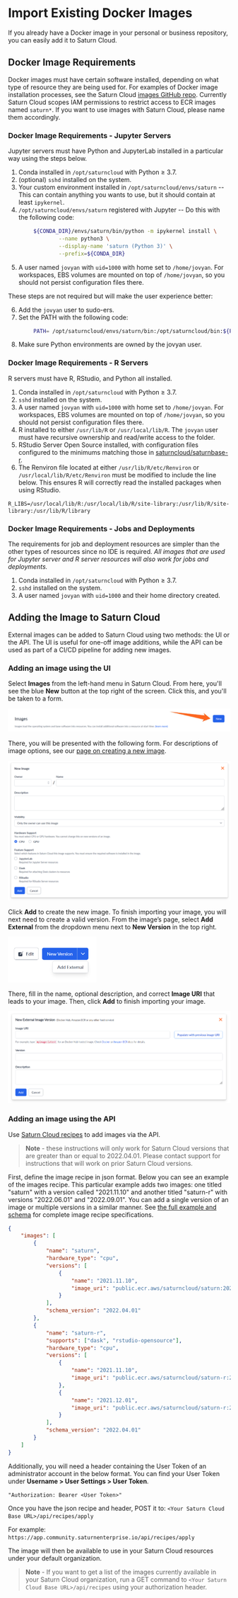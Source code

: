 # Import Existing Docker Images

If you already have a Docker image in your personal or business repository, you can easily add it to Saturn Cloud.

## Docker Image Requirements

Docker images must have certain software installed, depending on what type of resource they are being used for.
For examples of Docker image installation processes, see the Saturn Cloud [images GitHub repo](https://github.com/saturncloud/images). Currently Saturn Cloud scopes IAM permissions to restrict access to ECR images named `saturn*`. If you want to use images with Saturn Cloud, please name them accordingly.

### Docker Image Requirements - Jupyter Servers

Jupyter servers must have Python and JupyterLab installed in a particular way using the steps below.

1. Conda installed in `/opt/saturncloud` with Python ≥ 3.7.
2. (optional) `sshd` installed on the system.
3. Your custom environment installed in `/opt/saturncloud/envs/saturn` -- This can contain anything you wants to use, but it should contain at least `ipykernel`.
4. `/opt/saturncloud/envs/saturn` registered with Jupyter -- Do this with the following code:

```bash
        ${CONDA_DIR}/envs/saturn/bin/python -m ipykernel install \
                --name python3 \
                --display-name 'saturn (Python 3)' \
                --prefix=${CONDA_DIR}
```

5. A user named `jovyan` with `uid=1000` with home set to `/home/jovyan`. For workspaces, EBS volumes are mounted on top of `/home/jovyan`, so you should not persist configuration files there.

These steps are not required but will make the user experience better:

6. Add the `jovyan` user to sudo-ers.
7. Set the PATH with the following code:

```bash
        PATH= /opt/saturncloud/envs/saturn/bin:/opt/saturncloud/bin:${PATH}
```

8. Make sure Python environments are owned by the jovyan user.

### Docker Image Requirements - R Servers

R servers must have R, RStudio, and Python all installed.

1. Conda installed in `/opt/saturncloud` with Python ≥ 3.7.
2. `sshd` installed on the system.
3. A user named `jovyan` with `uid=1000` with home set to `/home/jovyan`. For workspaces, EBS volumes are mounted on top of `/home/jovyan`, so you should not persist configuration files there.
4. R installed to either `/usr/lib/R` or `/usr/local/lib/R`. The `jovyan` user must have recursive ownership and read/write access to the folder.
5. RStudio Server Open Source installed, with configuration files configured to the minimums matching those in [saturncloud/saturnbase-r](https://github.com/saturncloud/images/tree/main/saturnbase-r).
6. The Renviron file located at either `/usr/lib/R/etc/Renviron` or `/usr/local/lib/R/etc/Renviron` must be modified to include the line below. This ensures R will correctly read the installed packages when using RStudio.

```
R_LIBS=/usr/local/lib/R:/usr/local/lib/R/site-library:/usr/lib/R/site-library:/usr/lib/R/library
```

### Docker Image Requirements - Jobs and Deployments

The requirements for job and deployment resources are simpler than the other types of resources since no IDE is required. _All images that are used for Jupyter server and R server resources will also work for jobs and deployments._

1. Conda installed in `/opt/saturncloud` with Python ≥ 3.7.
2. `sshd` installed on the system.
3. A user named `jovyan` with `uid=1000` and their home directory created.

## Adding the Image to Saturn Cloud

External images can be added to Saturn Cloud using two methods: the UI or the API. The UI is useful for one-off image additions, while the API can be used as part of a CI/CD pipeline for adding new images.

### Adding an image using the UI

Select **Images** from the left-hand menu in Saturn Cloud. From here, you'll see the blue **New** button at the top right of the screen. Click this, and you'll be taken to a form.

![Arrow pointing at button to create new image](/images/docs/create-image-arrow.png "doc-image")

There, you will be presented with the following form. For descriptions of image options, see our [page on creating a new image](http://localhost:1313/docs/using-saturn-cloud/manage-images/build-images/create-images/#create-an-image-within-saturn-cloud).

![New image options](/images/docs/new-image-form-2.png "doc-image")

Click **Add** to create the new image. To finish importing your image, you will next need to create a valid version. From the image’s page, select **Add External** from the dropdown menu next to **New Version** in the top right.

<img src="/images/docs/add-external-image.png" style="width:200px;" alt="New Version dropdown showing Add External image option" class="doc-image">

There, fill in the name, optional description, and correct **Image URI** that leads to your image. Then, click **Add** to finish importing your image.

![New external image form](/images/docs/import-external-image2.png "doc-image")

### Adding an image using the API

Use [Saturn Cloud recipes](https://saturncloud.io/docs/using-saturn-cloud/recipes/) to add images via the API.

> **Note** - these instructions will only work for Saturn Cloud versions that are greater than or equal to 2022.04.01. Please contact support for instructions that will work on prior Saturn Cloud versions.

First, define the image recipe in json format. Below you can see an example of the images recipe. This particular example adds two images: one titled "saturn" with a version called "2021.11.10" and another titled "saturn-r" with versions "2022.06.01" and "2022.09.01". You can add a single version of an image or multiple versions in a similar manner. See [the full example and schema](https://github.com/saturncloud/recipes/tree/main/images) for complete image recipe specifications.

```json
{
    "images": [
        {
            "name": "saturn",
            "hardware_type": "cpu",
            "versions": [
                {
                    "name": "2021.11.10",
                    "image_uri": "public.ecr.aws/saturncloud/saturn:2021.11.10"
                }
            ],
            "schema_version": "2022.04.01"
        },
        {
            "name": "saturn-r",
            "supports": ["dask", "rstudio-opensource"],
            "hardware_type": "cpu",
            "versions": [
                {
                    "name": "2021.11.10",
                    "image_uri": "public.ecr.aws/saturncloud/saturn-r:2022.06.01"
                },
                {
                    "name": "2021.12.01",
                    "image_uri": "public.ecr.aws/saturncloud/saturn-r:2022.09.01"
                }
            ],
            "schema_version": "2022.04.01"
        }
    ]
}
```

Additionally, you will need a header containing the User Token of an administrator account in the below format. You can find your User Token under **Username > User Settings > User Token**.

```
"Authorization: Bearer <User Token>"
```

Once you have the json recipe and header, POST it to: `<Your Saturn Cloud Base URL>/api/recipes/apply`

For example: `https://app.community.saturnenterprise.io/api/recipes/apply`

The image will then be available to use in your Saturn Cloud resources under your default organization.

> **Note** - If you want to get a list of the images currently available in your Saturn Cloud organization, run a GET command to `<Your Saturn Cloud Base URL>/api/recipes` using your authorization header.

